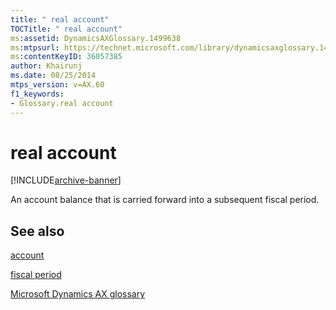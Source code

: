 ```yaml
---
title: " real account"
TOCTitle: " real account"
ms:assetid: DynamicsAXGlossary.1499638
ms:mtpsurl: https://technet.microsoft.com/library/dynamicsaxglossary.1499638(v=AX.60)
ms:contentKeyID: 36057385
author: Khairunj
ms.date: 08/25/2014
mtps_version: v=AX.60
f1_keywords:
- Glossary.real account
---
```


# real account


[!INCLUDE[archive-banner](includes/archive-banner.md)]

An account balance that is carried forward into a subsequent fiscal period.

## See also

[account](account.md)

[fiscal period](fiscal-period.md)

[Microsoft Dynamics AX glossary](glossary/microsoft-dynamics-ax-glossary.md)

  


